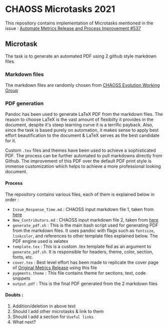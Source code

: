 # CHAOSS Microtasks 2021

This repository contains implementation of Microtasks mentioned in the issue : [Automate Metrics Release and Process Improvement #537](https://github.com/chaoss/website/issues/537)

## Microtask

The task is to generate an automated PDF using 2 github style markdown files

### Markdown files

The markdown files are randomly chosen from [CHAOSS Evolution Working Group](https://github.com/chaoss/wg-evolution/tree/master/metrics)

### PDF generation

Pandoc has been used to generate LaTeX PDF from the markdown files. The reason to choose LaTeX is the vast amount of
flexibilty it provides in the document, despite it's steep learning curve it is a terrific payback. Also, since the task
is based purely on automation, it makes sense to apply best effort beautification to the document & LaTeX serves as the best
candidate for it.

Custom `.tex` files and themes have been used to achieve a sophisticated PDF. The process can be further automated to pull markdowns
directly from Github. The improvement of this PDF over the default PDF print style is immense customization which helps to achieve a
more professional looking document.

#### Process

The repository contains various files, each of them is explained below in order :

* `Issue_Response_Time.md` : CHAOSS input markdown file 1, taken from [here](https://github.com/chaoss/wg-evolution/tree/master/metrics)
* `New_Contributors.md` :  CHAOSS input markdown file 2, taken from [here](https://github.com/chaoss/wg-evolution/tree/master/metrics)
* `generate_pdf.sh` : This is the main bash script used for generating PDF from the markdown files. It uses pandoc with flags such as
`fontsize`, `linkcolor`, and references to other template files explained below. The PDF engine used is xelatex
* `template.tex` : This is a custom .tex template fed as an argument to `generate_pdf.sh`. It is responsible for headers, theme, color,
section, fonts, etc.
* `cover.tex` : Best level effort has been made to replicate the cover page of [Original Metrics Release](https://chaoss.github.io/website/release/release-pdfs/CHAOSS-Metrics-Release-2021-03.pdf) using this file
* `pygments.theme` : This file contains theme for sections, text, code snippets
* `output.pdf` : This is the final PDF generated from the 2 markdown files


#### Doubts :
1. Addition/deletion in above text
2. Should I add other microtasks & link to them
3. Should I add a section for `Useful links`
4. What next?

